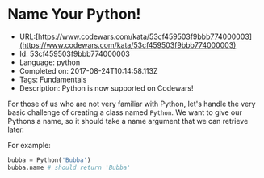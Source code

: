 # Name Your Python!

 - URL:[https://www.codewars.com/kata/53cf459503f9bbb774000003](https://www.codewars.com/kata/53cf459503f9bbb774000003)
 - Id: 53cf459503f9bbb774000003
 - Language: python
 - Completed on: 2017-08-24T10:14:58.113Z
 - Tags: Fundamentals
 - Description:
Python is now supported on Codewars!

For those of us who are not very familiar with Python, let's handle the very basic challenge of creating a class named `Python`. We want to give our Pythons a name, so it should take a name argument that we can retrieve later. 

For example:

```python
bubba = Python('Bubba')
bubba.name # should return 'Bubba'
```
